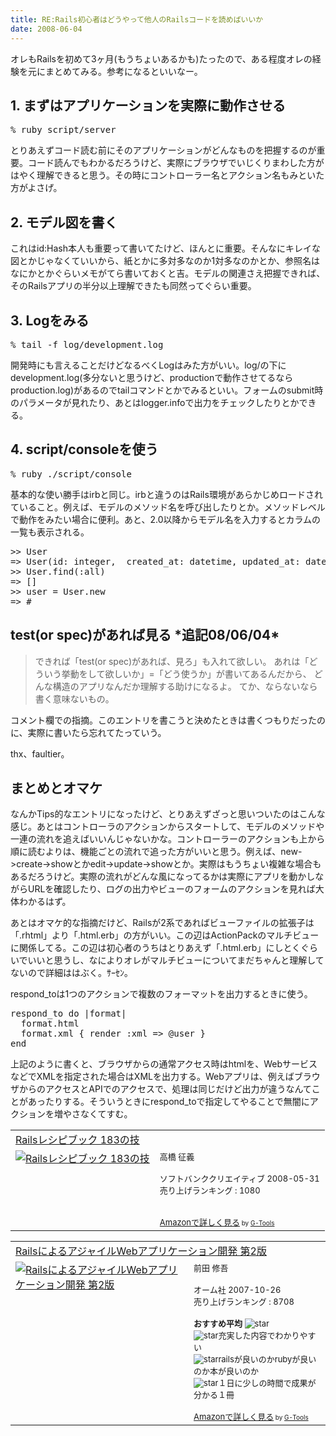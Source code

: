 ```yaml
---
title: RE:Rails初心者はどうやって他人のRailsコードを読めばいいか
date: 2008-06-04
---
```

オレもRailsを初めて3ヶ月(もうちょいあるかも)たったので、ある程度オレの経験を元にまとめてみる。参考になるといいなー。

<h2>1. まずはアプリケーションを実際に動作させる</h2>
<pre lang="bash">
% ruby script/server
</pre>
とりあえずコード読む前にそのアプリケーションがどんなものを把握するのが重要。コード読んでもわかるだろうけど、実際にブラウザでいじくりまわした方がはやく理解できると思う。その時にコントローラー名とアクション名もみといた方がよさげ。

<h2>2. モデル図を書く</h2>
これはid:Hash本人も重要って書いてたけど、ほんとに重要。そんなにキレイな図とかじゃなくていいから、紙とかに多対多なのか1対多なのかとか、参照名はなにかとかぐらいメモがてら書いておくと吉。モデルの関連さえ把握できれば、そのRailsアプリの半分以上理解できたも同然ってぐらい重要。

<h2>3. Logをみる</h2>
<pre lang="bash">
% tail -f log/development.log
</pre>
開発時にも言えることだけどなるべくLogはみた方がいい。log/の下にdevelopment.log(多分ないと思うけど、productionで動作させてるならproduction.log)があるのでtailコマンドとかでみるといい。フォームのsubmit時のパラメータが見れたり、あとはlogger.infoで出力をチェックしたりとかできる。

<h2>4. script/consoleを使う</h2>
<pre lang="bash">
% ruby ./script/console
</pre>
基本的な使い勝手はirbと同じ。irbと違うのはRails環境があらかじめロードされていること。例えば、モデルのメソッド名を呼び出したりとか。メソッドレベルで動作をみたい場合に便利。あと、2.0以降からモデル名を入力するとカラムの一覧も表示される。

<pre lang="ruby">
>> User
=> User(id: integer,  created_at: datetime, updated_at: datetime)
>> User.find(:all)
=> []
>> user = User.new
=> #<user id: nil, created_at: nil, updated_at: nil>
</pre>

<h2>test(or spec)があれば見る *追記08/06/04*</h2>
<blockquote>
できれば「test(or spec)があれば、見ろ」も入れて欲しい。
あれは「どういう挙動をして欲しいか」=「どう使うか」が書いてあるんだから、
どんな構造のアプリなんだか理解する助けになるよ。
てか、ならないなら書く意味ないもの。
</blockquote>
コメント欄での指摘。このエントリを書こうと決めたときは書くつもりだったのに、実際に書いたら忘れてたっていう。

thx、faultier。

<h2>まとめとオマケ</h2>
なんかTips的なエントリになったけど、とりあえずざっと思いついたのはこんな感じ。あとはコントローラのアクションからスタートして、モデルのメソッドや一連の流れを追えばいいんじゃないかな。コントローラーのアクションも上から順に読むよりは、機能ごとの流れで追った方がいいと思う。例えば、new->create->showとかedit->update->showとか。実際はもうちょい複雑な場合もあるだろうけど。実際の流れがどんな風になってるかは実際にアプリを動かしながらURLを確認したり、ログの出力やビューのフォームのアクションを見れば大体わかるはず。

あとはオマケ的な指摘だけど、Railsが2系であればビューファイルの拡張子は「.rhtml」より「.html.erb」の方がいい。この辺はActionPackのマルチビューに関係してる。この辺は初心者のうちはとりあえず「.html.erb」にしとくぐらいでいいと思うし、なによりオレがマルチビューについてまだちゃんと理解してないので詳細ははぶく。ｻｰｾﾝ｡

respond_toは1つのアクションで複数のフォーマットを出力するときに使う。
<pre lang="ruby">
respond_to do |format|
  format.html
  format.xml { render :xml => @user }
end
</pre>
上記のように書くと、ブラウザからの通常アクセス時はhtmlを、WebサービスなどでXMLを指定された場合はXMLを出力する。Webアプリは、例えばブラウザからのアクセスとAPIでのアクセスで、処理は同じだけど出力が違うなんてことがあったりする。そういうときにrespond_toで指定してやることで無闇にアクションを増やさなくてすむ。

<table  border="0" cellpadding="5"><tr><td colspan="2"><a href="http://www.amazon.co.jp/gp/redirect.html%3FASIN=4797336625%26tag=2004-05-22%26lcode=xm2%26cID=2025%26ccmID=165953%26location=/o/ASIN/4797336625%253FSubscriptionId=0G91FPYVW6ZGWBH4Y9G2" target="_top">Railsレシピブック 183の技</a><img src='http://www.assoc-amazon.jp/e/ir?t=2004-05-22&l=ur2&o=9' width='1' height='1' border='0' alt='' /></td></tr><tr><td valign="top"><a href="http://www.amazon.co.jp/gp/redirect.html%3FASIN=4797336625%26tag=2004-05-22%26lcode=xm2%26cID=2025%26ccmID=165953%26location=/o/ASIN/4797336625%253FSubscriptionId=0G91FPYVW6ZGWBH4Y9G2" target="_top"><img src="http://ecx.images-amazon.com/images/I/419FtZYCmyL._SL160_.jpg" border="0" alt="Railsレシピブック 183の技" /></a></td><td valign="top"><font size="-1">高橋 征義<br /><br />ソフトバンククリエイティブ  2008-05-31<br />売り上げランキング : 1080<br /><br /><br /><a href="http://www.amazon.co.jp/gp/redirect.html%3FASIN=4797336625%26tag=2004-05-22%26lcode=xm2%26cID=2025%26ccmID=165953%26location=/o/ASIN/4797336625%253FSubscriptionId=0G91FPYVW6ZGWBH4Y9G2" target="_top">Amazonで詳しく見る</a></font><font size="-2"> by <a href="http://www.goodpic.com/mt/aws/index.html" >G-Tools</a></font></td></tr></table>

<table  border="0" cellpadding="5"><tr><td colspan="2"><a href="http://www.amazon.co.jp/gp/redirect.html%3FASIN=4274066967%26tag=2004-05-22%26lcode=xm2%26cID=2025%26ccmID=165953%26location=/o/ASIN/4274066967%253FSubscriptionId=0G91FPYVW6ZGWBH4Y9G2" target="_top">RailsによるアジャイルWebアプリケーション開発 第2版</a><img src='http://www.assoc-amazon.jp/e/ir?t=2004-05-22&l=ur2&o=9' width='1' height='1' border='0' alt='' /></td></tr><tr><td valign="top"><a href="http://www.amazon.co.jp/gp/redirect.html%3FASIN=4274066967%26tag=2004-05-22%26lcode=xm2%26cID=2025%26ccmID=165953%26location=/o/ASIN/4274066967%253FSubscriptionId=0G91FPYVW6ZGWBH4Y9G2" target="_top"><img src="http://ecx.images-amazon.com/images/I/51Y%2BviLzM5L._SL160_.jpg" border="0" alt="RailsによるアジャイルWebアプリケーション開発 第2版" /></a></td><td valign="top"><font size="-1">前田 修吾 <br /><br />オーム社  2007-10-26<br />売り上げランキング : 8708<br /><br /><strong>おすすめ平均  </strong><img src="http://g-images.amazon.com/images/G/01/detail/stars-5-0.gif" alt="star" /><br /><img src="http://g-images.amazon.com/images/G/01/detail/stars-5-0.gif" alt="star" />充実した内容でわかりやすい<br /><img src="http://g-images.amazon.com/images/G/01/detail/stars-5-0.gif" alt="star" />railsが良いのかrubyが良いのか本が良いのか<br /><img src="http://g-images.amazon.com/images/G/01/detail/stars-5-0.gif" alt="star" />１日に少しの時間で成果が分かる１冊<br /><br /><a href="http://www.amazon.co.jp/gp/redirect.html%3FASIN=4274066967%26tag=2004-05-22%26lcode=xm2%26cID=2025%26ccmID=165953%26location=/o/ASIN/4274066967%253FSubscriptionId=0G91FPYVW6ZGWBH4Y9G2" target="_top">Amazonで詳しく見る</a></font><font size="-2"> by <a href="http://www.goodpic.com/mt/aws/index.html" >G-Tools</a></font></td></tr></table>